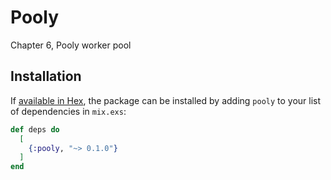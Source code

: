 # Pooly

Chapter 6, Pooly worker pool

## Installation

If [available in Hex](https://hex.pm/docs/publish), the package can be installed
by adding `pooly` to your list of dependencies in `mix.exs`:

```elixir
def deps do
  [
    {:pooly, "~> 0.1.0"}
  ]
end
```
